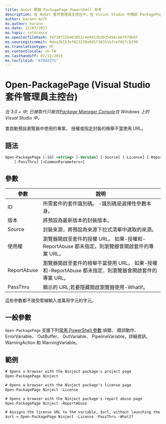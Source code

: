 ```yaml
---
title: NuGet 開放 PackagePage PowerShell 參考
description: 在 NuGet 套件管理員主控台中，在 Visual Studio 中開啟 PackagePage PowerShell 命令參考。
author: karann-msft
ms.author: karann
ms.date: 12/07/2017
ms.topic: reference
ms.openlocfilehash: fd738f15b461051c4e9413b3035456c687979b97
ms.sourcegitcommit: 0dea3b153ef823230a9d5f38351b7cef057cb299
ms.translationtype: MT
ms.contentlocale: zh-TW
ms.lasthandoff: 07/12/2019
ms.locfileid: "67842271"
---
```

# <a name="open-packagepage-package-manager-console-in-visual-studio"></a>Open-PackagePage (Visual Studio 套件管理員主控台)

*在 3.0 + 中; 已被取代只能在[Package Manager Console](package-manager-console.md)在 Windows 上的 Visual Studio 中。*

會啟動預設瀏覽器中使用的專案、 授權或指定封裝的檢舉不當使用 URL。

## <a name="syntax"></a>語法

```ps
Open-PackagePage [-Id] <string> [-Version] [-Source] [-License] [-ReportAbuse]
    [-PassThru] [<CommonParameters>]
```

## <a name="parameters"></a>參數

| 參數 | 說明 |
| --- | --- |
| ID | 所需套件的套件識別碼。 -識別碼是選擇性參數本身。 |
| 版本 | 將預設為最新版本的封裝版本。 |
| Source | 封裝來源，將預設為來源下拉式清單中選取的來源。 |
| 使用權 | 瀏覽器開啟至套件的授權 URL。 如果-授權和-ReportAbuse 都未指定，則瀏覽器會開啟套件的專案 URL。 |
| ReportAbuse | 瀏覽器開啟至套件的檢舉不當使用 URL。 如果-授權和-ReportAbuse 都未指定，則瀏覽器會開啟套件的專案 URL。 |
| PassThru | 顯示的 URL;若要隱藏開啟瀏覽器使用-WhatIf。 |

這些參數都不接受管線輸入或萬用字元的字元。

## <a name="common-parameters"></a>一般參數

`Open-PackagePage` 支援下列[常用 PowerShell 參數](http://go.microsoft.com/fwlink/?LinkID=113216):偵錯、 錯誤動作、 ErrorVariable、 OutBuffer、 OutVariable、 PipelineVariable，詳細資訊、 WarningAction 和 WarningVariable。

## <a name="examples"></a>範例

```ps
# Opens a browser with the Ninject package's project page
Open-PackagePage Ninject

# Opens a browser with the Ninject package's license page
Open-PackagePage Ninject -License

# Opens a browser with the Ninject package's report abuse page  
Open-PackagePage Ninject -ReportAbuse

# Assigns the license URL to the variable, $url, without launching the browser
$url = Open-PackagePage Ninject -License -PassThru -WhatIf
```